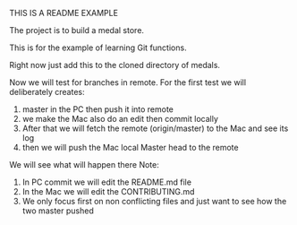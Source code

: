 THIS IS A README EXAMPLE

The project is to build a medal store.

This is for the example of learning Git functions.

Right now just add this to the cloned directory of medals.

Now we will test for branches in remote. For the first test we will deliberately creates:
1. master in the PC then push it into remote
2. we make the Mac also do an edit then commit locally
3. After that we will fetch the remote (origin/master) to the Mac and see its log
4. then we will push the Mac local Master head to the remote

We will see what will happen there
Note:
1. In PC commit we will edit the README.md file
2. In the Mac we will edit the CONTRIBUTING.md
3. We only focus first on non conflicting files and just want to see how the two master pushed
